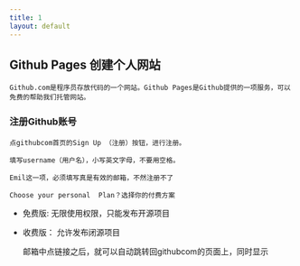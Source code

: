 ```yaml
---
title: 1
layout: default
---
```


## Github Pages 创建个人网站


    Github.com是程序员存放代码的一个网站。Github Pages是Github提供的一项服务，可以免费的帮助我们托管网站。

### 注册Github账号

    点githubcom首页的Sign Up （注册）按钮，进行注册。

    填写username（用户名），小写英文字母，不要用空格。

    Emil这一项，必须填写真是有效的邮箱，不然注册不了

    Choose your personal  Plan？选择你的付费方案

- 免费版: 无限使用权限，只能发布开源项目

- 收费版： 允许发布闭源项目

    邮箱中点链接之后，就可以自动跳转回githubcom的页面上，同时显示
